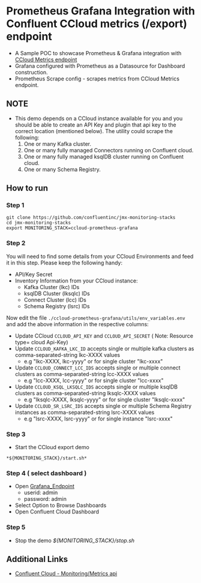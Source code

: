 # Prometheus Grafana Integration with Confluent CCloud metrics (/export) endpoint 
* A Sample POC to showcase Prometheus & Grafana integration with [CCloud Metrics endpoint](https://docs.confluent.io/cloud/current/monitoring/metrics-api.html#)
* Grafana configured with Prometheus as a Datasource for  Dashboard construction.
* Prometheus Scrape config - scrapes metrics from CCloud Metrics endpoint.

## NOTE
* This demo depends on a CCloud instance available for you and you should be able to create an API Key and plugin that api key to the correct location (mentioned below). The utility could scrape the following:
  1) One or many Kafka cluster.
  2) One or many fully managed Connectors running on Confluent cloud.
  3) One or many fully managed ksqlDB cluster running on Confluent cloud.
  4) One or many Schema Registry.

## How to run

### Step 1

```
git clone https://github.com/confluentinc/jmx-monitoring-stacks
cd jmx-monitoring-stacks
export MONITORING_STACK=ccloud-prometheus-grafana
```

### Step 2 

You will need to find some details from your CCloud Environments and feed it in this step. Please keep the following handy:
* API/Key Secret
* Inventory Information from your CCloud instance:
  * Kafka Cluster (lkc) IDs
  * ksqlDB Cluster (lksqlc) IDs
  * Connect Cluster (lcc) IDs
  * Schema Registry (lsrc) IDs

Now edit the file `./ccloud-prometheus-grafana/utils/env_variables.env` and add the above information in the respective columns:

* Update CCloud `CCLOUD_API_KEY` and `CCLOUD_API_SECRET` ( Note: Resource type= cloud Api-Key)
* Update `CCLOUD_KAFKA_LKC_ID` accepts single or multiple kafka clusters as comma-separated-string lkc-XXXX values 
  * e.g "lkc-XXXX, lkc-yyyy" or for single cluster "lkc-xxxx"
* Update `CCLOUD_CONNECT_LCC_IDS` accepts single or multiple connect clusters as comma-separated-string lcc-XXXX values
  * e.g "lcc-XXXX, lcc-yyyy" or for single cluster "lcc-xxxx"
* Update `CCLOUD_KSQL_LKSQLC_IDS` accepts single or multiple ksqlDB clusters as comma-separated-string lksqlc-XXXX values
  * e.g "lksqlc-XXXX, lksqlc-yyyy" or for single cluster "lksqlc-xxxx"
* Update `CCLOUD_SR_LSRC_IDS` accepts single or multiple Schema Registry instances as comma-separated-string lsrc-XXXX values
  * e.g "lsrc-XXXX, lsrc-yyyy" or for single instance "lsrc-xxxx"


### Step 3

* Start the CCloud export demo
``` 
*${MONITORING_STACK}/start.sh*
```

### Step 4 ( select dashboard )
* Open [Grafana_Endpoint](http://localhost:3000) 
  * userid: admin
  * password: admin
* Select Option to Browse Dashboards
* Open Confluent Cloud Dashboard


### Step 5
* Stop the demo
     *${MONITORING_STACK}/stop.sh*

## Additional Links
* [ Confluent Cloud - Monitoring/Metrics api](https://docs.confluent.io/cloud/current/monitoring/metrics-api.html)
